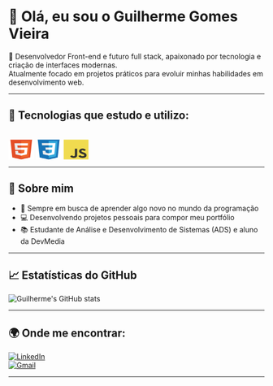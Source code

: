# 👋 Olá, eu sou o Guilherme Gomes Vieira  

🎯 Desenvolvedor Front-end e futuro full stack, apaixonado por tecnologia e criação de interfaces modernas.  
Atualmente focado em projetos práticos para evoluir minhas habilidades em desenvolvimento web.  

---

## 🚀 Tecnologias que estudo e utilizo:
<div style="display: inline_block"><br>
  <img align="center" alt="HTML" height="40" width="50" src="https://raw.githubusercontent.com/devicons/devicon/master/icons/html5/html5-original.svg">
  <img align="center" alt="CSS" height="40" width="50" src="https://raw.githubusercontent.com/devicons/devicon/master/icons/css3/css3-original.svg">
  <img align="center" alt="JavaScript" height="40" width="50" src="https://raw.githubusercontent.com/devicons/devicon/master/icons/javascript/javascript-original.svg">
</div>

---

## 📌 Sobre mim
- 🚀 Sempre em busca de aprender algo novo no mundo da programação  
- 💻 Desenvolvendo projetos pessoais para compor meu portfólio  
- 📚 Estudante de Análise e Desenvolvimento de Sistemas (ADS) e aluno da DevMedia 

---

## 📈 Estatísticas do GitHub
![Guilherme's GitHub stats](https://github-readme-stats.vercel.app/api?username=GuilhermegvieiraDev&show_icons=true&theme=dracula)

---

## 🌍 Onde me encontrar:
[![LinkedIn](https://img.shields.io/badge/LinkedIn-0A66C2?style=for-the-badge&logo=linkedin&logoColor=white)](https://www.linkedin.com/in/guilherme-vieira-dev/)  
[![Gmail](https://img.shields.io/badge/-Email-D14836?style=for-the-badge&logo=gmail&logoColor=white)](mailto:guilhermegvieiradev@gmail.com)

---

